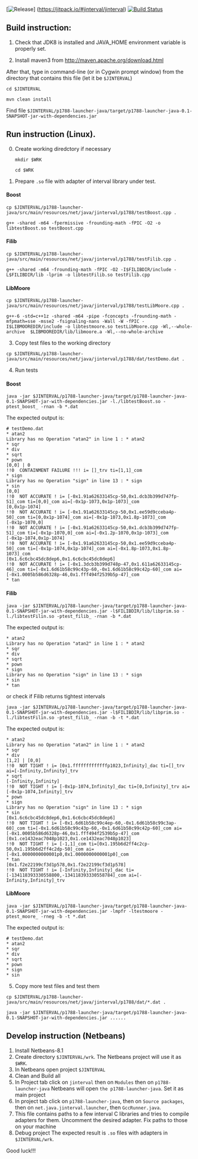 [![Release](https://jitpack.io/v/User/Repo.svg)]
(https://jitpack.io/#jinterval/jinterval) [![Build Status](https://travis-ci.org/jinterval/jinterval.svg?branch=master)](https://travis-ci.org/jinterval/jinterval)

## Build instruction:

1) Check that JDK8 is installed and JAVA_HOME environment variable is properly set.

2) Install maven3 from
http://maven.apache.org/download.html

After that, type in command-line (or in Cygwin prompt window)
from the directory that contains this file (let it be `$JINTERVAL`)

`cd $JINTERVAL`

`mvn clean install`

Find file `$JINTERVAL/p1788-launcher-java/target/p1788-launcher-java-0.1-SNAPSHOT-jar-with-dependencies.jar`

## Run instruction (Linux).

0) Create working diredctory if necessary

    `mkdir $WRK`
    
    `cd $WRK`

1) Prepare `.so` file with adapter of interval library under test.
#### Boost
`cp $JINTERVAL/p1788-launcher-java/src/main/resources/net/java/jinterval/p1788/testBoost.cpp .`

`g++ -shared -m64 -fpermissive -frounding-math -fPIC -O2 -o libtestBoost.so testBoost.cpp`

#### Filib
`cp $JINTERVAL/p1788-launcher-java/src/main/resources/net/java/jinterval/p1788/testFilib.cpp .`

`g++ -shared -m64 -frounding-math -fPIC -O2 -I$FILIBDIR/include -L$FILIBDIR/lib -lprim -o libtestFilib.so testFilib.cpp`

#### LibMoore
`cp $JINTERVAL/p1788-launcher-java/src/main/resources/net/java/jinterval/p1788/testLibMoore.cpp .`

`g++-6 -std=c++1z -shared -m64 -pipe -fconcepts -frounding-math -mfpmath=sse -msse2 -fsignaling-nans -Wall -W -fPIC -I$LIBMOOREDIR/include -o libtestmoore.so testLibMoore.cpp -Wl,--whole-archive  $LIBMOOREDIR/lib/libmoore.a -Wl,--no-whole-archive`

3) Copy test files to the working directory

`cp $JINTERVAL/p1788-launcher-java/src/main/resources/net/java/jinterval/p1788/dat/testDemo.dat .`

4) Run tests
#### Boost
`java -jar $JINTERVAL/p1788-launcher-java/target/p1788-launcher-java-0.1-SNAPSHOT-jar-with-dependencies.jar -l./libtestBoost.so -ptest_boost_ -rnan -b *.dat`

The expected output is:

```
# testDemo.dat
* atan2
Library has no Operation "atan2" in line 1 : * atan2
* sqr
* div
* sqrt
* pown
[0,0] | 0
!!0  CONTAINMENT FAILURE !!! i= []_trv ti=[1,1]_com
* sign
Library has no Operation "sign" in line 13 : * sign
* sin
[0,0]
!!0  NOT ACCURATE ! i= [-0x1.91a62633145cp-50,0x1.dcb3b399d747fp-51]_com ti=[0,0]_com ai=[-0x1p-1073,0x1p-1073]_com
[0,0x1p-1074]
!!0  NOT ACCURATE ! i= [-0x1.91a62633145cp-50,0x1.ee59d9cceba4p-50]_com ti=[0,0x1p-1074]_com ai=[-0x1p-1073,0x1.8p-1073]_com
[-0x1p-1070,0]
!!0  NOT ACCURATE ! i= [-0x1.91a62633145cp-50,0x1.dcb3b399d747fp-51]_com ti=[-0x1p-1070,0]_com ai=[-0x1.2p-1070,0x1p-1073]_com
[-0x1p-1074,0x1p-1074]
!!0  NOT ACCURATE ! i= [-0x1.91a62633145cp-50,0x1.ee59d9cceba4p-50]_com ti=[-0x1p-1074,0x1p-1074]_com ai=[-0x1.8p-1073,0x1.8p-1073]_com
[0x1.6c6cbc45dc8dep6,0x1.6c6cbc45dc8dep6]
!!0  NOT ACCURATE ! i= [-0x1.3dcb3b399d748p-47,0x1.611a62633145cp-46]_com ti=[-0x1.6d61b58c99c43p-60,-0x1.6d61b58c99c42p-60]_com ai=[-0x1.0005b586d6328p-46,0x1.fff494f2539b5p-47]_com
* tan
```

#### Filib
`java -jar $JINTERVAL/p1788-launcher-java/target/p1788-launcher-java-0.1-SNAPSHOT-jar-with-dependencies.jar -l$FILIBDIR/lib/libprim.so -l./libtestFilin.so -ptest_filib_ -rnan -b *.dat`

The expected output is:

```
* atan2
Library has no Operation "atan2" in line 1 : * atan2
* sqr
* div
* sqrt
* pown
* sign
Library has no Operation "sign" in line 13 : * sign
* sin
* tan
```

or check if Filib returns tightest intervals

`java -jar $JINTERVAL/p1788-launcher-java/target/p1788-launcher-java-0.1-SNAPSHOT-jar-with-dependencies.jar -l$FILIBDIR/lib/libprim.so -l./libtestFilin.so -ptest_filib_ -rnan -b -t *.dat`

The expected output is:

```
* atan2
Library has no Operation "atan2" in line 1 : * atan2
* sqr
* div
[1,2] | [0,0]
!!0  NOT TIGHT ! i= [0x1.fffffffffffffp1023,Infinity]_dac ti=[]_trv ai=[-Infinity,Infinity]_trv
* sqrt
[-Infinity,Infinity]
!!0  NOT TIGHT ! i= [-0x1p-1074,Infinity]_dac ti=[0,Infinity]_trv ai=[-0x1p-1074,Infinity]_trv
* pown
* sign
Library has no Operation "sign" in line 13 : * sign
* sin
[0x1.6c6cbc45dc8dep6,0x1.6c6cbc45dc8dep6]
!!0  NOT TIGHT ! i= [-0x1.6d61b58c99c4ep-60,-0x1.6d61b58c99c3ap-60]_com ti=[-0x1.6d61b58c99c43p-60,-0x1.6d61b58c99c42p-60]_com ai=[-0x1.0005b586d6328p-46,0x1.fff494f2539b5p-47]_com
[0x1.ce1432eac7048p1023,0x1.ce1432eac7048p1023]
!!0  NOT TIGHT ! i= [-1,1]_com ti=[0x1.195b6d2ff4c2cp-50,0x1.195b6d2ff4c2dp-50]_com ai=[-0x1.0000000000001p0,0x1.0000000000001p0]_com
* tan
[0x1.f2e22199cf3d1p578,0x1.f2e22199cf3d1p578]
!!0  NOT TIGHT ! i= [-Infinity,Infinity]_dac ti=[-134118393330558800,-134118393330558784]_com ai=[-Infinity,Infinity]_trv
```

#### LibMoore
`java -jar $JINTERVAL/p1788-launcher-java/target/p1788-launcher-java-0.1-SNAPSHOT-jar-with-dependencies.jar -lmpfr -ltestmoore -ptest_moore_ -rneg -b -t *.dat`

The expected output is:

```
# testDemo.dat
* atan2
* sqr
* div
* sqrt
* pown
* sign
* sin
```

5) Copy more test files and test them

`cp $JINTERVAL/p1788-launcher-java/src/main/resources/net/java/jinterval/p1788/dat/*.dat .`

`java -jar $JINTERVAL/p1788-launcher-java/target/p1788-launcher-java-0.1-SNAPSHOT-jar-with-dependencies.jar ......`

## Develop instruction (Netbeans)

1) Install Netbeans-8.1
2) Create directory `$JINTERVAL/wrk`. The Netbeans project will use it as `$WRK`.
4) In Netbeans open project `$JINTERVAL`
5) Clean and Build all
6) In Project tab click on `jinterval` then on `Modules` then on `p1788-launcher-java`
   Netbeans will open `the p1788-launcher-java`. Set it as main project
7) In project tab click on `p1788-launcher-java`, then on `Source packages`, then on `net.java.jinterval.launcher`, then `GccRunner.java`.
8) This file contains paths to a few interval C libraries and tries to compile adapters for them. Uncomment the desired adapter.
   Fix paths to those on your machine
9) Debug project
The expected result is `.so` files with adapters in `$JINTERVAL/wrk`.

Good luck!!!

